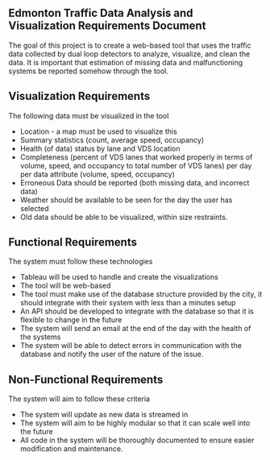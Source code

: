## __Edmonton Traffic Data Analysis and Visualization Requirements Document__

The goal of this project is to create a web-based tool that uses the traffic data collected by dual loop detectors to analyze, visualize, and clean the data.
It is important that estimation of missing data and malfunctioning systems be reported somehow through the tool.

## __Visualization Requirements__

The following data must be visualized in the tool
 - Location - a map must be used to visualize this
 - Summary statistics (count, average speed, occupancy)
 - Health (of data) status by lane and VDS location 
 - Completeness (percent of VDS lanes that worked properly in terms of volume, speed, and occupancy to total number of VDS lanes) per day per data attribute (volume, speed, occupancy)
 - Erroneous Data should be reported (both missing data, and incorrect data)
 - Weather should be available to be seen for the day the user has selected
 - Old data should be able to be visualized, within size restraints.
 
## __Functional Requirements__

The system must follow these technologies
 - Tableau will be used to handle and create the visualizations
 - The tool will be web-based
 - The tool must make use of the database structure provided by the city, it should integrate with their system with less than a minutes setup
 - An API should be developed to integrate with the database so that it is flexible to change in the future
 - The system will send an email at the end of the day with the health of the systems
 - The system will be able to detect errors in communication with the database and notify the user of the nature of the issue.
 
## __Non-Functional Requirements__

The system will aim to follow these criteria
 - The system will update as new data is streamed in
 - The system will aim to be highly modular so that it can scale well into the future
 - All code in the system will be thoroughly documented to ensure easier modification and maintenance.
